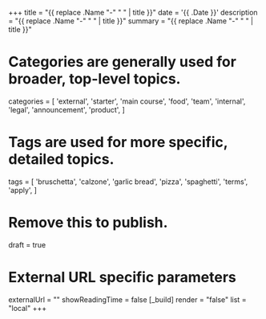+++
title = "{{ replace .Name "-" " " | title }}"
date = '{{ .Date }}'
description = "{{ replace .Name "-" " " | title }}"
summary = "{{ replace .Name "-" " " | title }}"
# Categories are generally used for broader, top-level topics.
categories = [
 'external',
 'starter',
 'main course',
 'food',
 'team',
 'internal',
 'legal',
 'announcement',
 'product',
]
# Tags are used for more specific, detailed topics.
tags = [
 'bruschetta',
 'calzone',
 'garlic bread',
 'pizza',
 'spaghetti',
 'terms',
 'apply',
]
# Remove this to publish.
draft = true
# External URL specific parameters
externalUrl = ""
showReadingTime = false
[_build]
render = "false"
list = "local"
+++
